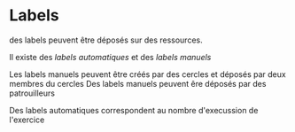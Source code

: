 # Labels


des labels peuvent être déposés sur des ressources. 

Il existe des *labels automatiques* et des *labels manuels*

Les labels manuels peuvent être créés par des cercles et déposés par deux membres du cercles
Des labels manuels peuvent êre déposés par des patrouilleurs

Des labels automatiques correspondent au nombre d'execussion de l'exercice  
